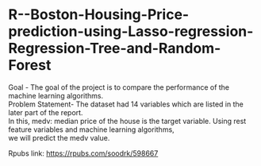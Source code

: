 # R--Boston-Housing-Price-prediction-using-Lasso-regression-Regression-Tree-and-Random-Forest <br/>
Goal - The goal of the project is to compare the performance of the machine learning algorithms.  <br/>
Problem Statement- The dataset had 14 variables which are listed in the later part of the report. <br/>
In this, medv: median price of the house is the target variable. Using rest feature variables and machine learning algorithms, <br/>
we will predict the medv value.


Rpubs link: https://rpubs.com/soodrk/598667
